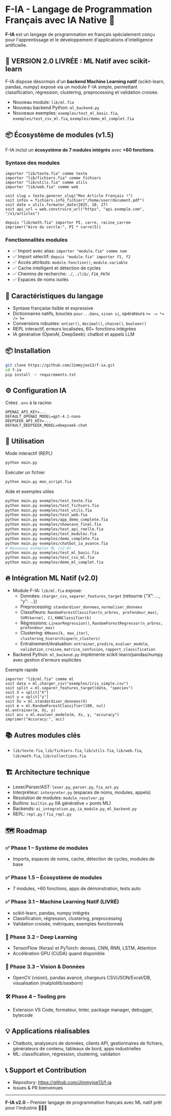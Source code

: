 # F-IA - Langage de Programmation Français avec IA Native 🤖

**F-IA** est un langage de programmation en français spécialement conçu pour l'apprentissage et le développement d'applications d'intelligence artificielle.

## 🎉 VERSION 2.0 LIVRÉE : ML Natif avec scikit-learn

F-IA dispose désormais d'un **backend Machine Learning natif** (scikit-learn, pandas, numpy) exposé via un module F-IA simple, permettant classification, régression, clustering, preprocessing et validation croisée.

- Nouveau module: `lib/ml.fia`
- Nouveau backend Python: `ml_backend.py`
- Nouveaux exemples: `exemples/test_ml_basic.fia`, `exemples/test_csv_ml.fia`, `exemples/demo_ml_complet.fia`

## 📦 Écosystème de modules (v1.5)

F-IA inclut un **écosystème de 7 modules intégrés** avec **+60 fonctions**.

### Syntaxe des modules
```fia
importer "lib/texte.fia" comme texte
importer "lib/fichiers.fia" comme fichiers
importer "lib/utils.fia" comme utils
importer "lib/web.fia" comme web

soit slug = texte.generer_slug("Mon Article Français !")
soit infos = fichiers.info_fichier("/home/user/document.pdf")
soit date = utils.formater_date(2025, 10, 27)
soit api_url = web.construire_url("https", "api.exemple.com", "/v1/articles")

depuis "lib/math.fia" importer PI, carre, racine_carree
imprimer("Aire du cercle:", PI * carre(5))
```

### Fonctionnalités modules
- ✅ Import avec alias: `importer "module.fia" comme nom`
- ✅ Import sélectif: `depuis "module.fia" importer f1, f2`
- ✅ Accès attributs: `module.fonction()`, `module.variable`
- ✅ Cache intelligent et détection de cycles
- ✅ Chemins de recherche: `./`, `./lib/`, `FIA_PATH`
- ✅ Espaces de noms isolés

## 🌟 Caractéristiques du langage

- Syntaxe française lisible et expressive
- Dictionnaires natifs, boucles `pour...dans`, `sinon si`, opérateurs `+= -= *= /= %=`
- Conversions robustes: `entier()`, `decimal()`, `chaine()`, `booleen()`
- REPL interactif, erreurs localisées, 60+ fonctions intégrées
- IA générative (OpenAI, DeepSeek): chatbot et appels LLM

## 📦 Installation
```bash
git clone https://github.com/Jimmyjoe13/f-ia.git
cd f-ia
pip install -r requirements.txt
```

## ⚙️ Configuration IA
Créez `.env` à la racine:
```env
OPENAI_API_KEY=...
DEFAULT_OPENAI_MODEL=gpt-4.1-nano
DEEPSEEK_API_KEY=...
DEFAULT_DEEPSEEK_MODEL=deepseek-chat
```

## 🚀 Utilisation

Mode interactif (REPL)
```bash
python main.py
```

Exécuter un fichier
```bash
python main.py mon_script.fia
```

Aide et exemples utiles
```bash
python main.py exemples/test_texte.fia
python main.py exemples/test_fichiers.fia
python main.py exemples/test_utils.fia
python main.py exemples/test_web.fia
python main.py exemples/app_demo_complete.fia
python main.py exemples/showcase_final.fia
python main.py exemples/test_api_reelle.fia
python main.py exemples/test_modules.fia
python main.py exemples/demo_complete.fia
python main.py exemples/chatbot_ia_avance.fia
# Nouveaux exemples ML (v2.0)
python main.py exemples/test_ml_basic.fia
python main.py exemples/test_csv_ml.fia
python main.py exemples/demo_ml_complet.fia
```

## 🔥 Intégration ML Natif (v2.0)

- Module F-IA: `lib/ml.fia` expose:
  - Données: `charger_csv`, `separer_features_target` (retourne {"X": ..., "y": ...})
  - Preprocessing: `standardiser_donnees`, `normaliser_donnees`
  - Classifieurs: `RandomForestClassifier(n_arbres, profondeur_max)`, `SVM(kernel, C)`, `KNNClassifier(k)`
  - Régressions: `LinearRegression()`, `RandomForestRegressor(n_arbres, profondeur_max)`
  - Clustering: `KMeans(k, max_iter)`, `clustering_hierarchique(n_clusters)`
  - Entraînement/évaluation: `entrainer`, `predire`, `evaluer_modele`, `validation_croisee`, `matrice_confusion`, `rapport_classification`
- Backend Python: `ml_backend.py` implémente scikit-learn/pandas/numpy avec gestion d'erreurs explicites

Exemple rapide
```fia
importer "lib/ml.fia" comme ml
soit data = ml.charger_csv("exemples/iris_simple.csv")
soit split = ml.separer_features_target(data, "species")
soit X = split["X"]
soit y = split["y"]
soit Xs = ml.standardiser_donnees(X)
soit m = ml.RandomForestClassifier(100, nul)
ml.entrainer(m, Xs, y)
soit acc = ml.evaluer_modele(m, Xs, y, "accuracy")
imprimer("Accuracy:", acc)
```

## 📚 Autres modules clés
- `lib/texte.fia`, `lib/fichiers.fia`, `lib/utils.fia`, `lib/web.fia`, `lib/math.fia`, `lib/collections.fia`

## 🏗️ Architecture technique
- Lexer/Parser/AST: `lexer.py`, `parser.py`, `fia_ast.py`
- Interpréteur: `interpreter.py` (espaces de noms, modules, appels)
- Résolution de modules: `module_resolver.py`
- Builtins: `builtin.py` (IA générative + ponts ML)
- Backends: `ai_integration.py`, `ia_module.py`, `ml_backend.py`
- REPL: `repl.py` / `fia_repl.py`

## 🗺️ Roadmap

### ✅ Phase 1 – Système de modules
- Imports, espaces de noms, cache, détection de cycles, modules de base

### ✅ Phase 1.5 – Écosystème de modules
- 7 modules, +60 fonctions, apps de démonstration, tests auto

### ✅ Phase 3.1 – Machine Learning Natif (LIVRÉ)
- scikit-learn, pandas, numpy intégrés
- Classification, régression, clustering, preprocessing
- Validation croisée, métriques, exemples fonctionnels

### 🚧 Phase 3.2 – Deep Learning
- TensorFlow (Keras) et PyTorch: denses, CNN, RNN, LSTM, Attention
- Accélération GPU (CUDA) quand disponible

### 🚧 Phase 3.3 – Vision & Données
- OpenCV (vision), pandas avancé, chargeurs CSV/JSON/Excel/DB, visualisation (matplotlib/seaborn)

### 🛠️ Phase 4 – Tooling pro
- Extension VS Code, formateur, linter, package manager, debugger, bytecode

## 💡 Applications réalisables
- Chatbots, analyseurs de données, clients API, gestionnaires de fichiers, générateurs de contenu, tableaux de bord, apps industrielles
- ML: classification, régression, clustering, validation

## 📞 Support et Contribution
- Repository: https://github.com/Jimmyjoe13/f-ia
- Issues & PR bienvenues

---

**F-IA v2.0** – Premier langage de programmation français avec ML natif prêt pour l'industrie 🚀🇫🇷
